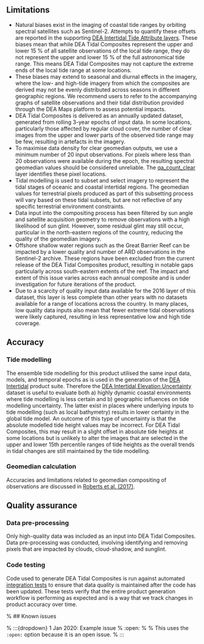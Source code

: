 ## Limitations

* Natural biases exist in the imaging of coastal tide ranges by orbiting spectral satellites such as Sentinel-2. Attempts to quantify these offsets are reported in the supporting [DEA Intertidal Tide Attribute layers](/data/product/dea-intertidal/?tab=description#tidal-attribute-layers). These biases mean that while DEA Tidal Composites represent the upper and lower 15 % of all satellite observations of the local tide range, they do not represent the upper and lower 15 % of the full astronomical tide range. This means DEA Tidal Composites may not capture the extreme ends of the local tide range at some locations.
* These biases may extend to seasonal and diurnal effects in the imagery, where the low- and high-tide imagery from which the composites are derived may not be evenly distributed across seasons in different geographic regions. We recommend users to refer to the accompanying graphs of satellite observations and their tidal distribution provided through the DEA Maps platform to assess potential impacts.
* DEA Tidal Composites is delivered as an annually updated dataset, generated from rolling 3-year epochs of input data. In some locations, particularly those affected by regular cloud cover, the number of clear images from the upper and lower parts of the observed tide range may be few, resulting in artefacts in the imagery. 
* To maximise data density for clear geomedian outputs, we use a minimum number of 20 input observations. For pixels where less than 20 observations were available during the epoch, the resulting spectral geomedian values should be considered unreliable. The [qa_count_clear](./?tab=specifications#bands) layer identifies these pixel locations.
* Tidal modelling is used to subset and select imagery to represent the tidal stages of oceanic and coastal intertidal regions.  The geomedian values for terrestrial pixels produced as part of this subsetting process will vary based on these tidal subsets, but are not reflective of any specific terrestrial environment constraints.
* Data input into the compositing process has been filtered by sun angle and satellite acquisition geometry to remove observations with a high likelihood of sun glint. However, some residual glint may still occur, particular in the north-eastern regions of the country, reducing the quality of the geomedian imagery.
* Offshore shallow water regions such as the Great Barrier Reef can be impacted by a lower quality and number of ARD observations in the Sentinel-2 archive. These regions have been excluded from the current release of the DEA Tidal Composites product, resulting in notable gaps particularly across south-eastern extents of the reef. The impact and extent of this issue varies across each annual composite and is under investigation for future iterations of the product.
* Due to a scarcity of quality input data available for the 2016 layer of this dataset, this layer is less complete than other years with no datasets available for a range of locations across the country. In many places, low quality data inputs also mean that fewer extreme tidal observations were likely captured, resulting in less representative low and high tide coverage.

## Accuracy

### Tide modelling

The ensemble tide modelling for this product utilised the same input data, models, and temporal epochs as is used in the generation of the [DEA Intertidal](/data/product/dea-intertidal/) product suite. Therefore the [DEA Intertidal Elevation Uncertainty](/data/product/dea-intertidal/?tab=description#core-product-layers) dataset is useful to evaluate both a) highly dynamic coastal environments where tide modelling is less certain and b) geographic influences on tide modelling uncertainty. The latter exist in places where underlying inputs to tide modelling (such as local bathymetry) results in lower certainty in the global tide model. An outcome of this type of uncertainty is that the absolute modelled tide height values may be incorrect. For DEA Tidal Composites, this may result in a slight offset in absolute tide heights at some locations but is unlikely to alter the images that are selected in the upper and lower 15th percentile ranges of tide heights as the overall trends in tidal changes are still maintained by the tide modelling.

### Geomedian calculation

Accuracies and limitations related to geomedian compositing of observations are discussed in [Roberts et al. (2017)](https://doi.org/10.1109/TGRS.2017.2723896).

## Quality assurance

### Data pre-processing

Only high-quality data was included as an input into DEA Tidal Composites. Data pre-processing was conducted, involving identifying and removing pixels that are impacted by clouds, cloud-shadow, and sunglint.

### Code testing

Code used to generate DEA Tidal Composites is run against automated [integration tests](https://github.com/GeoscienceAustralia/dea-intertidal/tree/develop/tests) to ensure that data quality is maintained after the code has been updated. These tests verify that the entire product generation workflow is performing as expected and is a way that we track changes in product accuracy over time.

% ## Known issues

% :::{dropdown} 1 Jan 2020: Example issue
% :open:
%
% This uses the `:open:` option because it is an open issue.
% :::

